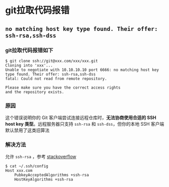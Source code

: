 # git拉取代码报错

## `no matching host key type found. Their offer: ssh-rsa,ssh-dss`

### git拉取代码报错如下

```shell
$ git clone ssh://git@xxx.com/xxx/xxx.git
Cloning into 'xxx'...
Unable to negotiate with 10.10.10.10 port 6666: no matching host key type found. Their offer: ssh-rsa,ssh-dss
fatal: Could not read from remote repository.

Please make sure you have the correct access rights
and the repository exists.
```



### 原因

这个错误说明你的 Git 客户端尝试连接远程仓库时，**无法协商使用合适的 SSH host key 类型**。远程服务器只支持 `ssh-rsa` 和 `ssh-dss`，但你的本地 SSH 客户端默认禁用了这类旧算法



### 解决方法

允许 `ssh-rsa` ，参考 [stackoverflow](https://stackoverflow.com/questions/69875520/unable-to-negotiate-with-40-74-28-9-port-22-no-matching-host-key-type-found-th)

```shell
$ cat ~/.ssh/config
Host xxx.com
	PubkeyAcceptedAlgorithms +ssh-rsa
	HostKeyAlgorithms +ssh-rsa
```

